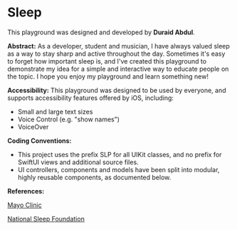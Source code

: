# Sleep

This playground was designed and developed by **Duraid Abdul**.

**Abstract:** As a developer, student and musician, I have always valued sleep as a way to stay sharp and active throughout the day. Sometimes it's easy to forget how important sleep is, and I've created this playground to demonstrate my idea for a simple and interactive way to educate people on the topic. I hope you enjoy my playground and learn something new!

**Accessibility:** This playground was designed to be used by everyone, and supports accessibility features offered by iOS, including:
 - Small and large text sizes
 - Voice Control (e.g. "show names")
 - VoiceOver

**Coding Conventions:**
 - This project uses the prefix SLP for all UIKit classes, and no prefix for SwiftUI views and additional source files.
 - UI controllers, components and models have been split into modular, highly reusable components, as documented below.

**References:**

[Mayo Clinic](https://www.mayoclinic.org)

[National Sleep Foundation](https://www.sleepfoundation.org)
